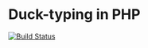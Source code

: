 # Duck-typing in PHP

[![Build Status](https://travis-ci.org/matthiasnoback/php-duck-typing.svg?branch=master)](https://travis-ci.org/matthiasnoback/php-duck-typing)
